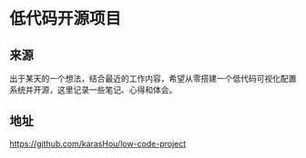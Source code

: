 # 低代码开源项目

## 来源
出于某天的一个想法，结合最近的工作内容，希望从零搭建一个低代码可视化配置系统并开源，这里记录一些笔记、心得和体会。

## 地址
https://github.com/karasHou/low-code-project
